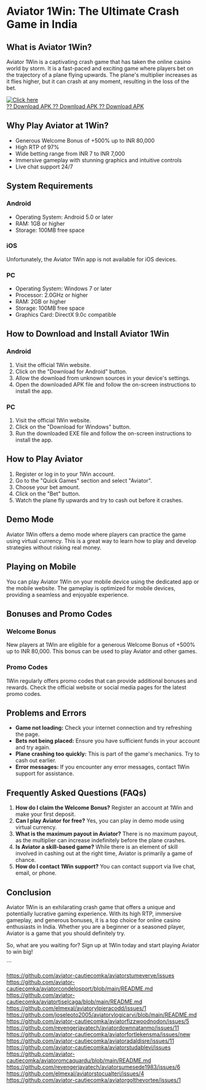 # Aviator 1Win: The Ultimate Crash Game in India

## What is Aviator 1Win?

Aviator 1Win is a captivating crash game that has taken the online
casino world by storm. It is a fast-paced and exciting game where
players bet on the trajectory of a plane flying upwards. The plane\'s
multiplier increases as it flies higher, but it can crash at any moment,
resulting in the loss of the bet.

[![Click
here](https://readscoops.com/wp-content/uploads/2023/03/Readscoop-aviator-1-1.jpg)](https://traff.sbs/deff)\
[?? Download APK ?? Download APK ?? Download
APK](https://traff.sbs/deff)

## Why Play Aviator at 1Win?

-   Generous Welcome Bonus of +500% up to INR 80,000
-   High RTP of 97%
-   Wide betting range from INR 7 to INR 7,000
-   Immersive gameplay with stunning graphics and intuitive controls
-   Live chat support 24/7

## System Requirements

### Android

-   Operating System: Android 5.0 or later
-   RAM: 1GB or higher
-   Storage: 100MB free space

### iOS

Unfortunately, the Aviator 1Win app is not available for iOS devices.

### PC

-   Operating System: Windows 7 or later
-   Processor: 2.0GHz or higher
-   RAM: 2GB or higher
-   Storage: 100MB free space
-   Graphics Card: DirectX 9.0c compatible

## How to Download and Install Aviator 1Win

### Android

1.  Visit the official 1Win website.
2.  Click on the "Download for Android" button.
3.  Allow the download from unknown sources in your device\'s settings.
4.  Open the downloaded APK file and follow the on-screen instructions
    to install the app.

### PC

1.  Visit the official 1Win website.
2.  Click on the "Download for Windows" button.
3.  Run the downloaded EXE file and follow the on-screen instructions to
    install the app.

## How to Play Aviator

1.  Register or log in to your 1Win account.
2.  Go to the "Quick Games" section and select "Aviator".
3.  Choose your bet amount.
4.  Click on the "Bet" button.
5.  Watch the plane fly upwards and try to cash out before it crashes.

## Demo Mode

Aviator 1Win offers a demo mode where players can practice the game
using virtual currency. This is a great way to learn how to play and
develop strategies without risking real money.

## Playing on Mobile

You can play Aviator 1Win on your mobile device using the dedicated app
or the mobile website. The gameplay is optimized for mobile devices,
providing a seamless and enjoyable experience.

## Bonuses and Promo Codes

### Welcome Bonus

New players at 1Win are eligible for a generous Welcome Bonus of +500%
up to INR 80,000. This bonus can be used to play Aviator and other
games.

### Promo Codes

1Win regularly offers promo codes that can provide additional bonuses
and rewards. Check the official website or social media pages for the
latest promo codes.

## Problems and Errors

-   **Game not loading:** Check your internet connection and try
    refreshing the page.
-   **Bets not being placed:** Ensure you have sufficient funds in your
    account and try again.
-   **Plane crashing too quickly:** This is part of the game\'s
    mechanics. Try to cash out earlier.
-   **Error messages:** If you encounter any error messages, contact
    1Win support for assistance.

## Frequently Asked Questions (FAQs)

1.  **How do I claim the Welcome Bonus?** Register an account at 1Win
    and make your first deposit.
2.  **Can I play Aviator for free?** Yes, you can play in demo mode
    using virtual currency.
3.  **What is the maximum payout in Aviator?** There is no maximum
    payout, as the multiplier can increase indefinitely before the plane
    crashes.
4.  **Is Aviator a skill-based game?** While there is an element of
    skill involved in cashing out at the right time, Aviator is
    primarily a game of chance.
5.  **How do I contact 1Win support?** You can contact support via live
    chat, email, or phone.

## Conclusion

Aviator 1Win is an exhilarating crash game that offers a unique and
potentially lucrative gaming experience. With its high RTP, immersive
gameplay, and generous bonuses, it is a top choice for online casino
enthusiasts in India. Whether you are a beginner or a seasoned player,
Aviator is a game that you should definitely try.

So, what are you waiting for? Sign up at 1Win today and start playing
Aviator to win big!

\`\`\`

https://github.com/aviator-cautiecomka/aviatorstumeverve/issues
https://github.com/aviator-cautiecomka/aviatorcondelosport/blob/main/README.md
https://github.com/aviator-cautiecomka/aviatortiselcaga/blob/main/README.md
https://github.com/elmexal/aviatorylpieracodd/issues/1
https://github.com/joseleoto2005/aviatorvlogicarvi/blob/main/README.md
https://github.com/aviator-cautiecomka/aviatorfizzwoodnodon/issues/5
https://github.com/revengerjavatech/aviatordownnatanmo/issues/11
https://github.com/aviator-cautiecomka/aviatorfortlekensma/issues/new
https://github.com/aviator-cautiecomka/aviatoradaldisre/issues/11
https://github.com/aviator-cautiecomka/aviatorstudablevi/issues
https://github.com/aviator-cautiecomka/aviatoromcaquardu/blob/main/README.md
https://github.com/revengerjavatech/aviatorsumesede1983/issues/6
https://github.com/elmexal/aviatorstocualteri/issues/4
https://github.com/aviator-cautiecomka/aviatorgolthevortee/issues/1
